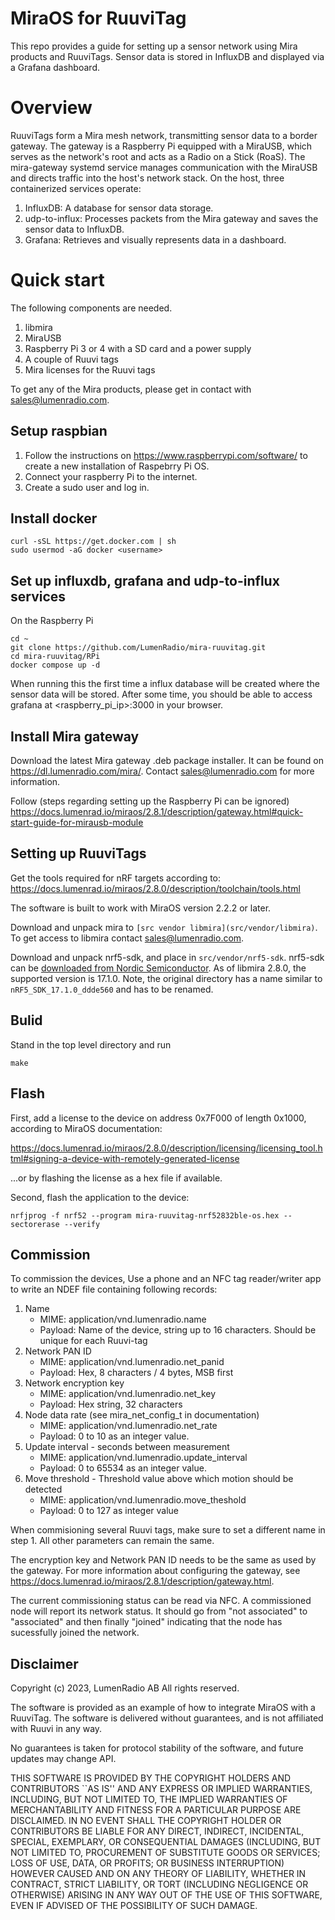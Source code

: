 MiraOS for RuuviTag
===================
This repo provides a guide for setting up a sensor network using Mira products and RuuviTags. Sensor data is stored in InfluxDB and displayed via a Grafana dashboard.

# Overview
RuuviTags form a Mira mesh network, transmitting sensor data to a border gateway. The gateway is a Raspberry Pi equipped with a MiraUSB, which serves as the network's root and acts as a Radio on a Stick (RoaS). The mira-gateway systemd service manages communication with the MiraUSB and directs traffic into the host's network stack. On the host, three containerized services operate:

1. InfluxDB: A database for sensor data storage.
2. udp-to-influx: Processes packets from the Mira gateway and saves the sensor data to InfluxDB.
3. Grafana: Retrieves and visually represents data in a dashboard.

# Quick start

The following components are needed.

1. libmira
2. MiraUSB
3. Raspberry Pi 3 or 4 with a SD card and a power supply
4. A couple of Ruuvi tags
5. Mira licenses for the Ruuvi tags

To get any of the Mira products, please get in contact with sales@lumenradio.com.
## Setup raspbian
1. Follow the instructions on https://www.raspberrypi.com/software/ to create a new installation of Raspebrry Pi OS.
2. Connect your raspberry Pi to the internet. 
3. Create a sudo user and log in. 

## Install docker
```
curl -sSL https://get.docker.com | sh
sudo usermod -aG docker <username>
```

## Set up influxdb, grafana and udp-to-influx services
On the Raspberry Pi
```
cd ~
git clone https://github.com/LumenRadio/mira-ruuvitag.git
cd mira-ruuvitag/RPi
docker compose up -d
```

When running this the first time a influx database will be created where the sensor data will be stored.
After some time, you should be able to access grafana at <raspberry_pi_ip>:3000 in your browser.

## Install Mira gateway
Download the latest Mira gateway .deb package installer. It can be found on https://dl.lumenradio.com/mira/. Contact sales@lumenradio.com for more information.

Follow (steps regarding setting up the Raspberry Pi can be ignored)
https://docs.lumenrad.io/miraos/2.8.1/description/gateway.html#quick-start-guide-for-mirausb-module

## Setting up RuuviTags

Get the tools required for nRF targets according to:
https://docs.lumenrad.io/miraos/2.8.0/description/toolchain/tools.html

The software is built to work with MiraOS version 2.2.2 or later.

Download and unpack mira to `[src vendor libmira](src/vendor/libmira)`. To get access to libmira contact sales@lumenradio.com.

Download and unpack nrf5-sdk, and place in `src/vendor/nrf5-sdk`. nrf5-sdk can be
[downloaded from Nordic Semiconductor](https://www.nordicsemi.com/Products/Development-software/nrf5-sdk).
As of libmira 2.8.0, the supported version is 17.1.0. Note, the
original directory has a name similar to `nRF5_SDK_17.1.0_ddde560` and has to be
renamed.

## Bulid
Stand in the top level directory and run
```
make
```
## Flash

First, add a license to the device on address 0x7F000 of length 0x1000, according to MiraOS documentation:

https://docs.lumenrad.io/miraos/2.8.0/description/licensing/licensing_tool.html#signing-a-device-with-remotely-generated-license

...or by flashing the license as a hex file if available.

Second, flash the application to the device:

```
nrfjprog -f nrf52 --program mira-ruuvitag-nrf52832ble-os.hex --sectorerase --verify
```

## Commission

To commission the devices, Use a phone and an NFC tag reader/writer app to write
an NDEF file containing following records:

1. Name
   - MIME: application/vnd.lumenradio.name
   - Payload: Name of the device, string up to 16 characters. Should be unique for each Ruuvi-tag
2. Network PAN ID
   - MIME: application/vnd.lumenradio.net_panid
   - Payload: Hex, 8 characters / 4 bytes, MSB first
3. Network encryption key
   - MIME: application/vnd.lumenradio.net_key
   - Payload: Hex string, 32 characters
4. Node data rate (see mira_net_config_t in documentation)
   - MIME: application/vnd.lumenradio.net_rate
   - Payload: 0 to 10 as an integer value.
5. Update interval - seconds between measurement
   - MIME: application/vnd.lumenradio.update_interval
   - Payload: 0 to 65534 as an integer value.
6. Move threshold - Threshold value above which motion should be detected
   - MIME: application/vnd.lumenradio.move_theshold
   - Payload: 0 to 127 as integer value

When commisioning several Ruuvi tags, make sure to set a different name in step 1. All other parameters can remain the same.

The encryption key and Network PAN ID needs to be the same as used by the gateway. For more information about configuring the gateway, see https://docs.lumenrad.io/miraos/2.8.1/description/gateway.html.

The current commissioning status can be read via NFC. 
A commissioned node will report its network status. It should go from "not associated" to "associated" and then finally "joined" indicating that the node has sucessfully joined the network.

Disclaimer
----------

Copyright (c) 2023, LumenRadio AB All rights reserved.

The software is provided as an example of how to integrate MiraOS with a
RuuviTag. The software is delivered without guarantees, and is not affiliated
with Ruuvi in any way.

No guarantees is taken for protocol stability of the software, and future
updates may change API.

THIS SOFTWARE IS PROVIDED BY THE COPYRIGHT HOLDERS AND CONTRIBUTORS ``AS IS''
AND ANY EXPRESS OR IMPLIED WARRANTIES, INCLUDING, BUT NOT LIMITED TO, THE
IMPLIED WARRANTIES OF MERCHANTABILITY AND FITNESS FOR A PARTICULAR PURPOSE
ARE DISCLAIMED. IN NO EVENT SHALL THE COPYRIGHT HOLDER OR CONTRIBUTORS BE
LIABLE FOR ANY DIRECT, INDIRECT, INCIDENTAL, SPECIAL, EXEMPLARY, OR
CONSEQUENTIAL DAMAGES (INCLUDING, BUT NOT LIMITED TO, PROCUREMENT OF
SUBSTITUTE GOODS OR SERVICES; LOSS OF USE, DATA, OR PROFITS; OR BUSINESS
INTERRUPTION) HOWEVER CAUSED AND ON ANY THEORY OF LIABILITY, WHETHER IN
CONTRACT, STRICT LIABILITY, OR TORT (INCLUDING NEGLIGENCE OR OTHERWISE)
ARISING IN ANY WAY OUT OF THE USE OF THIS SOFTWARE, EVEN IF ADVISED OF THE
POSSIBILITY OF SUCH DAMAGE.
